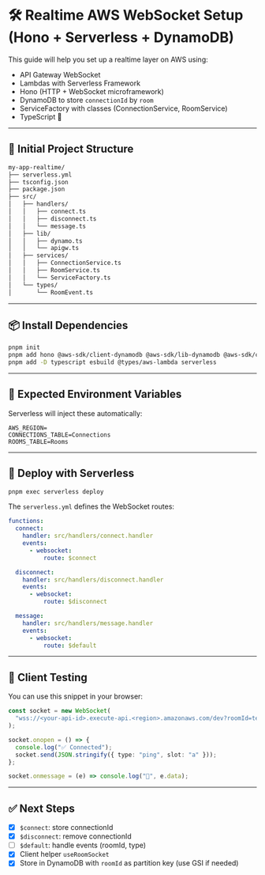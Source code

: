 # 🛠️ Realtime AWS WebSocket Setup (Hono + Serverless + DynamoDB)

This guide will help you set up a realtime layer on AWS using:

- API Gateway WebSocket
- Lambdas with Serverless Framework
- Hono (HTTP + WebSocket microframework)
- DynamoDB to store `connectionId` by `room`
- ServiceFactory with classes (ConnectionService, RoomService)
- TypeScript 🧠

---

## 🧱 Initial Project Structure

```bash
my-app-realtime/
├── serverless.yml
├── tsconfig.json
├── package.json
├── src/
│   ├── handlers/
│   │   ├── connect.ts
│   │   ├── disconnect.ts
│   │   └── message.ts
│   ├── lib/
│   │   ├── dynamo.ts
│   │   └── apigw.ts
│   ├── services/
│   │   ├── ConnectionService.ts
│   │   ├── RoomService.ts
│   │   └── ServiceFactory.ts
│   └── types/
│       └── RoomEvent.ts
```

---

## 📦 Install Dependencies

```bash
pnpm init
pnpm add hono @aws-sdk/client-dynamodb @aws-sdk/lib-dynamodb @aws-sdk/client-apigatewaymanagementapi
pnpm add -D typescript esbuild @types/aws-lambda serverless
```

---

## 🧪 Expected Environment Variables

Serverless will inject these automatically:

```env
AWS_REGION=
CONNECTIONS_TABLE=Connections
ROOMS_TABLE=Rooms
```

---

## 🚀 Deploy with Serverless

```bash
pnpm exec serverless deploy
```

The `serverless.yml` defines the WebSocket routes:

```yaml
functions:
  connect:
    handler: src/handlers/connect.handler
    events:
      - websocket:
          route: $connect

  disconnect:
    handler: src/handlers/disconnect.handler
    events:
      - websocket:
          route: $disconnect

  message:
    handler: src/handlers/message.handler
    events:
      - websocket:
          route: $default
```

---

## 🧪 Client Testing

You can use this snippet in your browser:

```ts
const socket = new WebSocket(
  "wss://<your-api-id>.execute-api.<region>.amazonaws.com/dev?roomId=test-room&slot=a"
);

socket.onopen = () => {
  console.log("✅ Connected");
  socket.send(JSON.stringify({ type: "ping", slot: "a" }));
};

socket.onmessage = (e) => console.log("📨", e.data);
```

---

## ✅ Next Steps

- [x] `$connect`: store connectionId
- [x] `$disconnect`: remove connectionId
- [ ] `$default`: handle events (roomId, type)
- [x] Client helper `useRoomSocket`
- [x] Store in DynamoDB with `roomId` as partition key (use GSI if needed)
